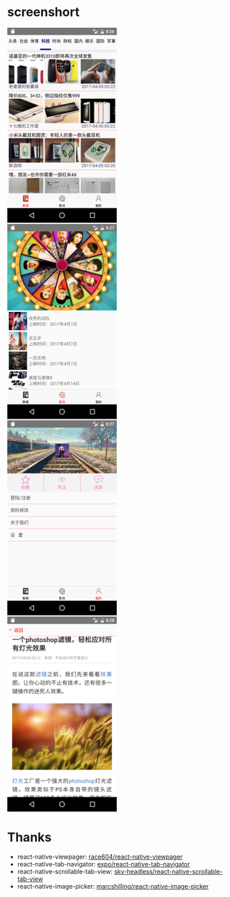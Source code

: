 # screenshort
<img src="screenshort/1.png" width="50%"> <img src="screenshort/2.png" width="50%">
<img src="screenshort/3.png" width="50%"> <img src="screenshort/4.png" width="50%">
# Thanks
- react-native-viewpager: <a href="https://github.com/race604/react-native-viewpager">race604/react-native-viewpager</a>
- react-native-tab-navigator: <a href="https://github.com/expo/react-native-tab-navigator">expo/react-native-tab-navigator</a>
- react-native-scrollable-tab-view: <a href="https://github.com/skv-headless/react-native-scrollable-tab-view">skv-headless/react-native-scrollable-tab-view</a>
- react-native-image-picker: <a href="https://github.com/marcshilling/react-native-image-picker">marcshilling/react-native-image-picker</a>
